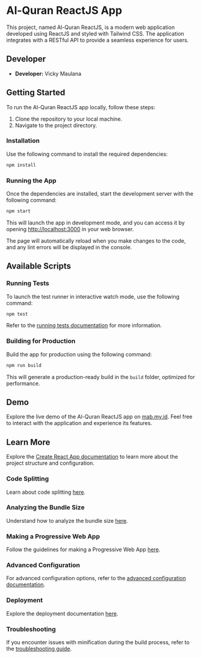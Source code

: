 # Al-Quran ReactJS App

This project, named Al-Quran ReactJS, is a modern web application developed using ReactJS and styled with Tailwind CSS. The application integrates with a RESTful API to provide a seamless experience for users.

## Developer
- **Developer:** Vicky Maulana

## Getting Started

To run the Al-Quran ReactJS app locally, follow these steps:

1. Clone the repository to your local machine.
2. Navigate to the project directory.

### Installation

Use the following command to install the required dependencies:

```bash
npm install
```

### Running the App

Once the dependencies are installed, start the development server with the following command:

```bash
npm start
```

This will launch the app in development mode, and you can access it by opening [http://localhost:3000](http://localhost:3000) in your web browser.

The page will automatically reload when you make changes to the code, and any lint errors will be displayed in the console.

## Available Scripts

### Running Tests

To launch the test runner in interactive watch mode, use the following command:

```bash
npm test
```

Refer to the [running tests documentation](https://facebook.github.io/create-react-app/docs/running-tests) for more information.

### Building for Production

Build the app for production using the following command:

```bash
npm run build
```

This will generate a production-ready build in the `build` folder, optimized for performance.

## Demo

Explore the live demo of the Al-Quran ReactJS app on [mab.my.id](https://mab.my.id). Feel free to interact with the application and experience its features.

## Learn More

Explore the [Create React App documentation](https://facebook.github.io/create-react-app/docs/getting-started) to learn more about the project structure and configuration.

### Code Splitting

Learn about code splitting [here](https://facebook.github.io/create-react-app/docs/code-splitting).

### Analyzing the Bundle Size

Understand how to analyze the bundle size [here](https://facebook.github.io/create-react-app/docs/analyzing-the-bundle-size).

### Making a Progressive Web App

Follow the guidelines for making a Progressive Web App [here](https://facebook.github.io/create-react-app/docs/making-a-progressive-web-app).

### Advanced Configuration

For advanced configuration options, refer to the [advanced configuration documentation](https://facebook.github.io/create-react-app/docs/advanced-configuration).

### Deployment

Explore the deployment documentation [here](https://facebook.github.io/create-react-app/docs/deployment).

### Troubleshooting

If you encounter issues with minification during the build process, refer to the [troubleshooting guide](https://facebook.github.io/create-react-app/docs/troubleshooting#npm-run-build-fails-to-minify).